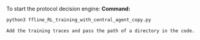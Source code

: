 To start the protocol decision engine:
**Command:**
```bash
python3 ffline_RL_training_with_central_agent_copy.py

Add the training traces and pass the path of a directory in the code.
